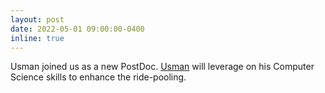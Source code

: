 ```yaml
---
layout: post
date: 2022-05-01 09:00:00-0400
inline: true
---
```


Usman joined us as a new PostDoc. [Usman](https://rafalkucharskipk.github.io/research/usman_akthar/) will leverage on his Computer Science skills to enhance the ride-pooling.
